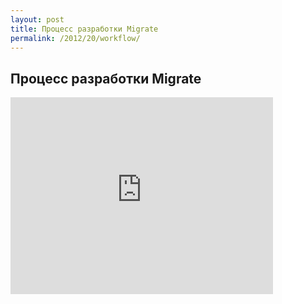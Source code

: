 ```yaml
---
layout: post
title: Процесс разработки Migrate
permalink: /2012/20/workflow/
---
```


## Процесс разработки Migrate

<iframe width="420" height="315" src="http://www.youtube.com/embed/v5XcZoDCl7w" frameborder="0" allowfullscreen></iframe>
